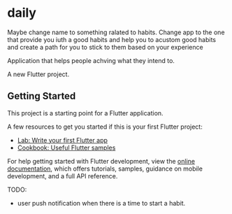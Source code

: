 # daily

Maybe change name to something ralated to habits.
Change app to the one that provide you iuth a good habits
and help you to acustom good habits and create a path for you to stick to them based on your experience

Application that helps people achving what they intend to.

A new Flutter project.

## Getting Started

This project is a starting point for a Flutter application.

A few resources to get you started if this is your first Flutter project:

- [Lab: Write your first Flutter app](https://docs.flutter.dev/get-started/codelab)
- [Cookbook: Useful Flutter samples](https://docs.flutter.dev/cookbook)

For help getting started with Flutter development, view the
[online documentation](https://docs.flutter.dev/), which offers tutorials,
samples, guidance on mobile development, and a full API reference.


TODO:
 * user push notification when there is a time to start a habit.

